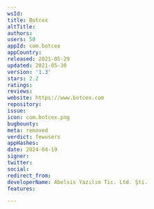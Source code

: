 ```yaml
---
wsId: 
title: Botcex
altTitle: 
authors: 
users: 50
appId: com.botcex
appCountry: 
released: 2021-05-29
updated: 2021-05-30
version: '1.3'
stars: 2.2
ratings: 
reviews: 
website: https://www.botcex.com
repository: 
issue: 
icon: com.botcex.png
bugbounty: 
meta: removed
verdict: fewusers
appHashes: 
date: 2024-04-19
signer: 
twitter: 
social: 
redirect_from: 
developerName: Abelsis Yazılım Tic. Ltd. Şti.
features: 

---
```



